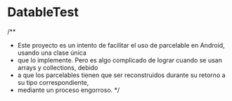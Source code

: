 # DatableTest
/**
 * Este proyecto es un intento de facilitar el uso de parcelable en Android, usando una clase única
 * que lo implemente. Pero es algo complicado de lograr cuando se usan arrays y collections, debido
 * a que los parcelables tienen que ser reconstruidos durante su retorno a su tipo correspondiente,
 * mediante un proceso engorroso.
 */
